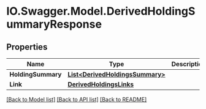 # IO.Swagger.Model.DerivedHoldingSummaryResponse
## Properties

Name | Type | Description | Notes
------------ | ------------- | ------------- | -------------
**HoldingSummary** | [**List&lt;DerivedHoldingsSummary&gt;**](DerivedHoldingsSummary.md) |  | [optional] 
**Link** | [**DerivedHoldingsLinks**](DerivedHoldingsLinks.md) |  | [optional] 

[[Back to Model list]](../README.md#documentation-for-models) [[Back to API list]](../README.md#documentation-for-api-endpoints) [[Back to README]](../README.md)

